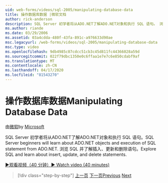 ```yaml
---
uid: web-forms/videos/sql-2005/manipulating-database-data
title: 操作数据库数据 |微软文档
author: rick-anderson
description: SQL Server 初学者将从ADO.NET了解ADO.NET对象和执行 SQL 语句。 浏览 SQL 并了解插入、更新和删除文件...
ms.author: riande
ms.date: 03/29/2006
ms.assetid: 03a4cdda-480f-43fa-891c-a976633d90ae
msc.legacyurl: /web-forms/videos/sql-2005/manipulating-database-data
msc.type: video
ms.openlocfilehash: 9db4985c07cdcc51cb3c45d811fc44366028a59d
ms.sourcegitcommit: 022f79dbc1350e0c6ffaa1e7e7c6e850cdabf9af
ms.translationtype: MT
ms.contentlocale: zh-CN
ms.lasthandoff: 04/17/2020
ms.locfileid: "81543270"
---
```

# <a name="manipulating-database-data"></a><span data-ttu-id="db2ec-104">操作数据库数据</span><span class="sxs-lookup"><span data-stu-id="db2ec-104">Manipulating Database Data</span></span>

<span data-ttu-id="db2ec-105">由[微软](https://github.com/microsoft)</span><span class="sxs-lookup"><span data-stu-id="db2ec-105">by [Microsoft](https://github.com/microsoft)</span></span>

<span data-ttu-id="db2ec-106">SQL Server 初学者将从ADO.NET了解ADO.NET对象和执行 SQL 语句。</span><span class="sxs-lookup"><span data-stu-id="db2ec-106">SQL Server beginners will learn about ADO.NET objects and execution of SQL statement from ADO.NET.</span></span> <span data-ttu-id="db2ec-107">浏览 SQL 并了解插入、更新和删除语句。</span><span class="sxs-lookup"><span data-stu-id="db2ec-107">Explore SQL and learn about insert, update, and delete statements.</span></span>

[<span data-ttu-id="db2ec-108">&#9654;观看视频（40 分钟）</span><span class="sxs-lookup"><span data-stu-id="db2ec-108">&#9654; Watch video (40 minutes)</span></span>](https://channel9.msdn.com/Blogs/ASP-NET-Site-Videos/manipulating-database-data)

> [!div class="step-by-step"]
> <span data-ttu-id="db2ec-109">[上一页](designing-relational-database-tables.md)
> [下一页](more-structured-query-language.md)</span><span class="sxs-lookup"><span data-stu-id="db2ec-109">[Previous](designing-relational-database-tables.md)
[Next](more-structured-query-language.md)</span></span>
